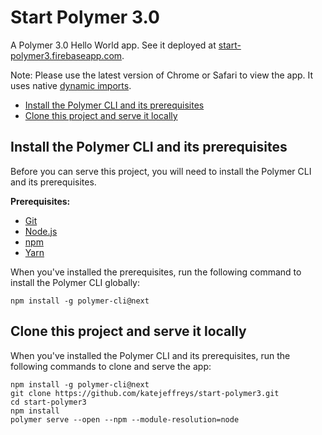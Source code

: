 # Start Polymer 3.0 

A Polymer 3.0 Hello World app. See it deployed at [start-polymer3.firebaseapp.com](https://start-polymer3.firebaseapp.com).

Note: Please use the latest version of Chrome or Safari to view the app. It uses native [dynamic imports](https://developers.google.com/web/updates/2017/11/dynamic-import).

* [Install the Polymer CLI and its prerequisites](#install)
* [Clone this project and serve it locally](#clone)

<a name="install"></a>

## Install the Polymer CLI and its prerequisites

Before you can serve this project, you will need to install the Polymer CLI
and its prerequisites.

**Prerequisites:**

* [Git](https://git-scm.com/download/)
* [Node.js](https://nodejs.org/en/)
* [npm](https://www.npmjs.com/)
* [Yarn](https://yarnpkg.com/en/)

When you've installed the prerequisites, run the following command to install the Polymer CLI globally:

```
npm install -g polymer-cli@next
```

<a name="clone"></a>

## Clone this project and serve it locally 

When you've installed the Polymer CLI and its prerequisites, run the following commands to clone and serve the app:

```
npm install -g polymer-cli@next
git clone https://github.com/katejeffreys/start-polymer3.git
cd start-polymer3
npm install
polymer serve --open --npm --module-resolution=node
```
